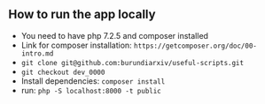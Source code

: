 ## How to run the app locally

-   You need to have php 7.2.5 and composer installed
-   Link for composer installation: `https://getcomposer.org/doc/00-intro.md`
-   `git clone git@github.com:burundiarxiv/useful-scripts.git`
-   `git checkout dev_0000`
-   Install dependencies: `composer install`
-   run: `php -S localhost:8000 -t public`
